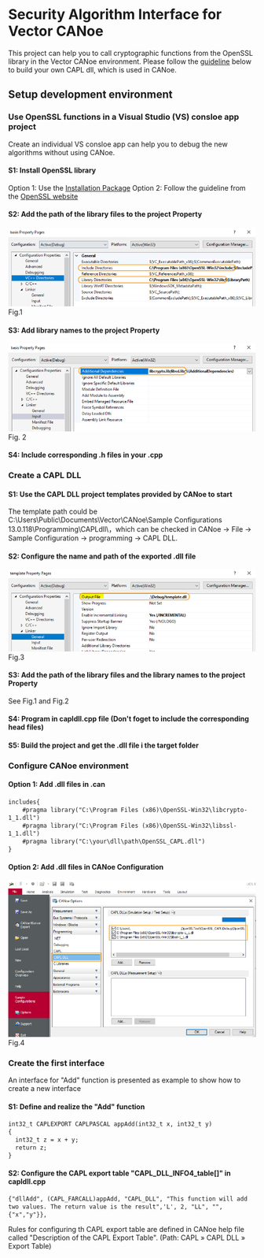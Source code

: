 # Security Algorithm Interface for Vector CANoe

This project can help you to call cryptographic functions from the OpenSSL library in the Vector CANoe environment. Please follow the [guideline](#Setup-development-environment) below to build your own CAPL dll, which is used in CANoe.

## Setup development environment

### Use OpenSSL functions in a Visual Studio (VS) consloe app project

Create an individual VS consloe app can help you to debug the new algorithms without using CANoe.

#### S1: Install OpenSSL library
Option 1: Use the [Installation Package](http://slproweb.com/products/Win32OpenSSL.html)
Option 2: Follow the guideline from the [OpenSSL website](https://www.openssl.org/source/)

#### S2: Add the path of the library files to the project Property
![](https://github.com/yujinghua/SecAlgInCANoe/blob/main/image/Setup_1.png) <br>
Fig.1

#### S3: Add library names to the project Property
![](https://github.com/yujinghua/SecAlgInCANoe/blob/main/image/Setup_2.png) <br>
Fig. 2

#### S4: Include corresponding .h files in your .cpp

### Create a CAPL DLL

#### S1: Use the CAPL DLL project templates provided by CANoe to start
The template path could be C:\Users\Public\Documents\Vector\CANoe\Sample Configurations 13.0.118\Programming\CAPLdll\，which can be checked in CANoe -> File -> Sample Configuration -> programming -> CAPL DLL.

#### S2: Configure the name and path of the exported .dll file
![](https://github.com/yujinghua/SecAlgInCANoe/blob/main/image/Setup_3.png) <br>
Fig.3

#### S3: Add the path of the library files and the library names to the project Property 
See Fig.1 and Fig.2

#### S4: Program in capldll.cpp file (Don't foget to include the corresponding head files)

#### S5: Build the project and get the .dll file i the target folder

### Configure CANoe environment

#### Option 1: Add .dll files in .can 

```
includes{
    #pragma library("C:\Program Files (x86)\OpenSSL-Win32\libcrypto-1_1.dll")
    #pragma library("C:\Program Files (x86)\OpenSSL-Win32\libssl-1_1.dll")
    #pragma library("C:\your\dll\path\OpenSSL_CAPL.dll")
}
```
#### Option 2: Add .dll files in CANoe Configuration
![](https://github.com/yujinghua/SecAlgInCANoe/blob/main/image/Setup_4.png) <br>
Fig.4

### Create the first interface
An interface for "Add" function is presented as example to show how to create a new interface

#### S1: Define and realize the "Add" function
```
int32_t CAPLEXPORT CAPLPASCAL appAdd(int32_t x, int32_t y)
{
  int32_t z = x + y;
  return z;
}
```
#### S2: Configure the CAPL export table "CAPL_DLL_INFO4_table[]" in capldll.cpp
```
{"dllAdd", (CAPL_FARCALL)appAdd, "CAPL_DLL", "This function will add two values. The return value is the result",'L', 2, "LL", "", {"x","y"}},
```
Rules for configuring th CAPL export table are defined in CANoe help file called "Description of the CAPL Export Table". (Path: CAPL » CAPL DLL » Export Table)

